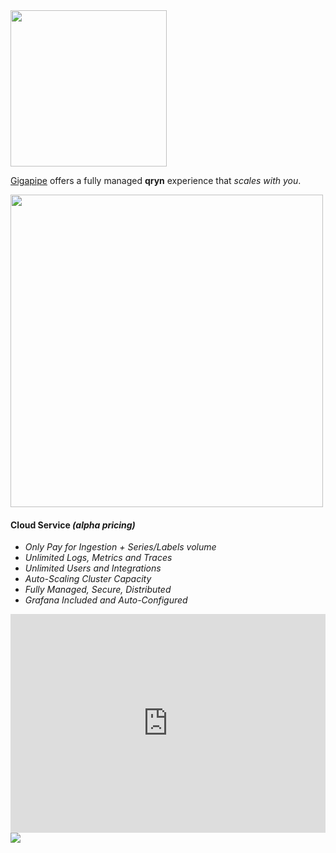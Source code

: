 <a href="https://gigapipe.com/?ref=qxip">
  <img src="https://nca.vc/wp-content/uploads/2020/11/Gigapipe_Logo-removebg-preview.png" width=250/>
</a>

[Gigapipe](https://gigapipe.com/) offers a fully managed **qryn** experience that _scales with you_.

<a href="https://gigapipe.com/?ref=qxip">
  <img src="https://user-images.githubusercontent.com/1423657/199832448-b5b42495-bd88-45b5-a455-2e57fe828c63.png" width=500 />
</a>

#### Cloud Service _(alpha pricing)_

* _Only Pay for Ingestion + Series/Labels volume_
* _Unlimited Logs, Metrics and Traces_
* _Unlimited Users and Integrations_
* _Auto-Scaling Cluster Capacity_
* _Fully Managed, Secure, Distributed_
* _Grafana Included and Auto-Configured_

<iframe height="320" width="100%" scrolling="no" border=0 src="https://qryn.metrico.in/cloud/pricing.html" style="height: 350px; width: 100%; border: 0px; background: #FFF;"></iframe>

<a href="https://gigapipe.com/?ref=qxip">
  <img src="https://user-images.githubusercontent.com/1423657/199849352-c95ea724-ccf0-4244-a879-643a87c0ee6d.png">
</a>

